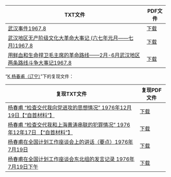 | TXT文件 | PDF文件 |
| ------- | ------- |
| [武汉事件1967.8](D%20%E6%B9%96%E5%8C%97%E6%96%87%E9%9D%A9/%E6%AD%A6%E6%B1%89%E4%BA%8B%E4%BB%B61967.8.txt) | [下载](D%20%E6%B9%96%E5%8C%97%E6%96%87%E9%9D%A9/%E6%AD%A6%E6%B1%89%E4%BA%8B%E4%BB%B61967.8.pdf) |
| [武汉地区无产阶级文化大革命大事记 (六七年元月——七月)1967.8](D%20%E6%B9%96%E5%8C%97%E6%96%87%E9%9D%A9/%E6%AD%A6%E6%B1%89%E5%9C%B0%E5%8C%BA%E6%97%A0%E4%BA%A7%E9%98%B6%E7%BA%A7%E6%96%87%E5%8C%96%E5%A4%A7%E9%9D%A9%E5%91%BD%E5%A4%A7%E4%BA%8B%E8%AE%B0%20%28%E5%85%AD%E4%B8%83%E5%B9%B4%E5%85%83%E6%9C%88%E2%80%94%E2%80%94%E4%B8%83%E6%9C%88%291967.8.txt) | [下载](D%20%E6%B9%96%E5%8C%97%E6%96%87%E9%9D%A9/%E6%AD%A6%E6%B1%89%E5%9C%B0%E5%8C%BA%E6%97%A0%E4%BA%A7%E9%98%B6%E7%BA%A7%E6%96%87%E5%8C%96%E5%A4%A7%E9%9D%A9%E5%91%BD%E5%A4%A7%E4%BA%8B%E8%AE%B0%20%28%E5%85%AD%E4%B8%83%E5%B9%B4%E5%85%83%E6%9C%88%E2%80%94%E2%80%94%E4%B8%83%E6%9C%88%291967.8.pdf) |
| [用鲜血和生命捍卫毛主席的革命路线——2月-6月武汉地区两条路线斗争大事记1967.8](D%20%E6%B9%96%E5%8C%97%E6%96%87%E9%9D%A9/%E7%94%A8%E9%B2%9C%E8%A1%80%E5%92%8C%E7%94%9F%E5%91%BD%E6%8D%8D%E5%8D%AB%E6%AF%9B%E4%B8%BB%E5%B8%AD%E7%9A%84%E9%9D%A9%E5%91%BD%E8%B7%AF%E7%BA%BF%E2%80%94%E2%80%942%E6%9C%88-6%E6%9C%88%E6%AD%A6%E6%B1%89%E5%9C%B0%E5%8C%BA%E4%B8%A4%E6%9D%A1%E8%B7%AF%E7%BA%BF%E6%96%97%E4%BA%89%E5%A4%A7%E4%BA%8B%E8%AE%B01967.8.txt) | [下载](D%20%E6%B9%96%E5%8C%97%E6%96%87%E9%9D%A9/%E7%94%A8%E9%B2%9C%E8%A1%80%E5%92%8C%E7%94%9F%E5%91%BD%E6%8D%8D%E5%8D%AB%E6%AF%9B%E4%B8%BB%E5%B8%AD%E7%9A%84%E9%9D%A9%E5%91%BD%E8%B7%AF%E7%BA%BF%E2%80%94%E2%80%942%E6%9C%88-6%E6%9C%88%E6%AD%A6%E6%B1%89%E5%9C%B0%E5%8C%BA%E4%B8%A4%E6%9D%A1%E8%B7%AF%E7%BA%BF%E6%96%97%E4%BA%89%E5%A4%A7%E4%BA%8B%E8%AE%B01967.8.pdf) |

“[K 杨春甫（辽宁）](../K%20%E6%9D%A8%E6%98%A5%E7%94%AB%EF%BC%88%E8%BE%BD%E5%AE%81%EF%BC%89)”下的复现文件：

| 复现TXT文件 | 复现PDF文件 |
| ------- | ------- |
| [杨春甫 “检查交代我向党进攻的思想情况” 1976年12月19日【“自首材料”】](../K%20%E6%9D%A8%E6%98%A5%E7%94%AB%EF%BC%88%E8%BE%BD%E5%AE%81%EF%BC%89/%E6%9D%A8%E6%98%A5%E7%94%AB%20%E2%80%9C%E6%A3%80%E6%9F%A5%E4%BA%A4%E4%BB%A3%E6%88%91%E5%90%91%E5%85%9A%E8%BF%9B%E6%94%BB%E7%9A%84%E6%80%9D%E6%83%B3%E6%83%85%E5%86%B5%E2%80%9D%201976%E5%B9%B412%E6%9C%8819%E6%97%A5%E3%80%90%E2%80%9C%E8%87%AA%E9%A6%96%E6%9D%90%E6%96%99%E2%80%9D%E3%80%91.txt) | [下载](../K%20%E6%9D%A8%E6%98%A5%E7%94%AB%EF%BC%88%E8%BE%BD%E5%AE%81%EF%BC%89/%E6%9D%A8%E6%98%A5%E7%94%AB%20%E2%80%9C%E6%A3%80%E6%9F%A5%E4%BA%A4%E4%BB%A3%E6%88%91%E5%90%91%E5%85%9A%E8%BF%9B%E6%94%BB%E7%9A%84%E6%80%9D%E6%83%B3%E6%83%85%E5%86%B5%E2%80%9D%201976%E5%B9%B412%E6%9C%8819%E6%97%A5%E3%80%90%E2%80%9C%E8%87%AA%E9%A6%96%E6%9D%90%E6%96%99%E2%80%9D%E3%80%91.pdf) |
| [杨春甫 “检查交代我和上海黄涛串联的犯罪情况” 1976年12年17日 【“自首材料”】](../K%20%E6%9D%A8%E6%98%A5%E7%94%AB%EF%BC%88%E8%BE%BD%E5%AE%81%EF%BC%89/%E6%9D%A8%E6%98%A5%E7%94%AB%20%E2%80%9C%E6%A3%80%E6%9F%A5%E4%BA%A4%E4%BB%A3%E6%88%91%E5%92%8C%E4%B8%8A%E6%B5%B7%E9%BB%84%E6%B6%9B%E4%B8%B2%E8%81%94%E7%9A%84%E7%8A%AF%E7%BD%AA%E6%83%85%E5%86%B5%E2%80%9D%201976%E5%B9%B412%E5%B9%B417%E6%97%A5%20%E3%80%90%E2%80%9C%E8%87%AA%E9%A6%96%E6%9D%90%E6%96%99%E2%80%9D%E3%80%91.txt) | [下载](../K%20%E6%9D%A8%E6%98%A5%E7%94%AB%EF%BC%88%E8%BE%BD%E5%AE%81%EF%BC%89/%E6%9D%A8%E6%98%A5%E7%94%AB%20%E2%80%9C%E6%A3%80%E6%9F%A5%E4%BA%A4%E4%BB%A3%E6%88%91%E5%92%8C%E4%B8%8A%E6%B5%B7%E9%BB%84%E6%B6%9B%E4%B8%B2%E8%81%94%E7%9A%84%E7%8A%AF%E7%BD%AA%E6%83%85%E5%86%B5%E2%80%9D%201976%E5%B9%B412%E5%B9%B417%E6%97%A5%20%E3%80%90%E2%80%9C%E8%87%AA%E9%A6%96%E6%9D%90%E6%96%99%E2%80%9D%E3%80%91.pdf) |
| [杨春甫在全国计划工作座谈会上的讲话（要点）1976年7月19日](../K%20%E6%9D%A8%E6%98%A5%E7%94%AB%EF%BC%88%E8%BE%BD%E5%AE%81%EF%BC%89/%E6%9D%A8%E6%98%A5%E7%94%AB%E5%9C%A8%E5%85%A8%E5%9B%BD%E8%AE%A1%E5%88%92%E5%B7%A5%E4%BD%9C%E5%BA%A7%E8%B0%88%E4%BC%9A%E4%B8%8A%E7%9A%84%E8%AE%B2%E8%AF%9D%EF%BC%88%E8%A6%81%E7%82%B9%EF%BC%891976%E5%B9%B47%E6%9C%8819%E6%97%A5.txt) | [下载](../K%20%E6%9D%A8%E6%98%A5%E7%94%AB%EF%BC%88%E8%BE%BD%E5%AE%81%EF%BC%89/%E6%9D%A8%E6%98%A5%E7%94%AB%E5%9C%A8%E5%85%A8%E5%9B%BD%E8%AE%A1%E5%88%92%E5%B7%A5%E4%BD%9C%E5%BA%A7%E8%B0%88%E4%BC%9A%E4%B8%8A%E7%9A%84%E8%AE%B2%E8%AF%9D%EF%BC%88%E8%A6%81%E7%82%B9%EF%BC%891976%E5%B9%B47%E6%9C%8819%E6%97%A5.pdf) |
| [杨春甫在全国计划工作座谈会东北组的发言记录 1976年7月19日下午](../K%20%E6%9D%A8%E6%98%A5%E7%94%AB%EF%BC%88%E8%BE%BD%E5%AE%81%EF%BC%89/%E6%9D%A8%E6%98%A5%E7%94%AB%E5%9C%A8%E5%85%A8%E5%9B%BD%E8%AE%A1%E5%88%92%E5%B7%A5%E4%BD%9C%E5%BA%A7%E8%B0%88%E4%BC%9A%E4%B8%9C%E5%8C%97%E7%BB%84%E7%9A%84%E5%8F%91%E8%A8%80%E8%AE%B0%E5%BD%95%201976%E5%B9%B47%E6%9C%8819%E6%97%A5%E4%B8%8B%E5%8D%88.txt) | [下载](../K%20%E6%9D%A8%E6%98%A5%E7%94%AB%EF%BC%88%E8%BE%BD%E5%AE%81%EF%BC%89/%E6%9D%A8%E6%98%A5%E7%94%AB%E5%9C%A8%E5%85%A8%E5%9B%BD%E8%AE%A1%E5%88%92%E5%B7%A5%E4%BD%9C%E5%BA%A7%E8%B0%88%E4%BC%9A%E4%B8%9C%E5%8C%97%E7%BB%84%E7%9A%84%E5%8F%91%E8%A8%80%E8%AE%B0%E5%BD%95%201976%E5%B9%B47%E6%9C%8819%E6%97%A5%E4%B8%8B%E5%8D%88.pdf) |
